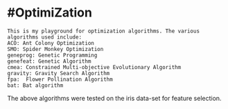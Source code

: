 # #OptimiZation #

    This is my playground for optimization algorithms. The various algorithms used include:
    ACO: Ant Colony Optimization
    SMO: Spider Monkey Optimization
    geneprog: Genetic Programming
    genefeat: Genetic Algorithm
    cmea: Constrained Multi-objective Evolutionary Algorithm
    gravity: Gravity Search Algorithm
    fpa:  Flower Pollination Algorithm
    bat: Bat algorithm


<p styles={"text:red"}>The above algorithms were tested on the iris data-set for feature selection.</p>
